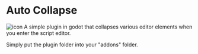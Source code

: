 # Auto Collapse
![icon]("https://github.com/BwendyGames/Auto-Collapse/blob/main/full-folder.png)
A simple plugin in godot that collapses various editor elements when you enter the script editor.

Simply put the plugin folder into your "addons" folder.